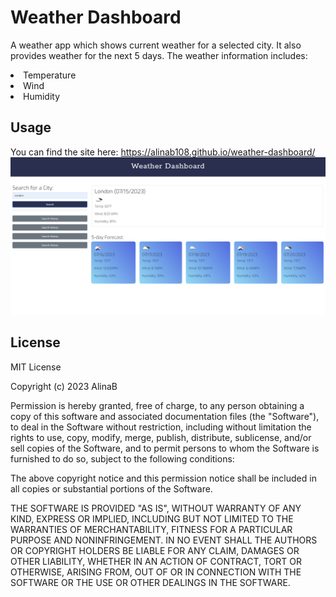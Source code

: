 # Weather Dashboard
A weather app which shows current weather for a selected city. It also provides weather for the next 5 days.
The weather information includes:
<li>Temperature
<li>Wind
<li>Humidity

## Usage
You can find the site here: https://alinab108.github.io/weather-dashboard/
![Screenshot](assets/images/weather.png)

## License
MIT License

Copyright (c) 2023 AlinaB

Permission is hereby granted, free of charge, to any person obtaining a copy of this software and associated documentation files (the "Software"), to deal in the Software without restriction, including without limitation the rights to use, copy, modify, merge, publish, distribute, sublicense, and/or sell copies of the Software, and to permit persons to whom the Software is furnished to do so, subject to the following conditions:

The above copyright notice and this permission notice shall be included in all copies or substantial portions of the Software.

THE SOFTWARE IS PROVIDED "AS IS", WITHOUT WARRANTY OF ANY KIND, EXPRESS OR IMPLIED, INCLUDING BUT NOT LIMITED TO THE WARRANTIES OF MERCHANTABILITY, FITNESS FOR A PARTICULAR PURPOSE AND NONINFRINGEMENT. IN NO EVENT SHALL THE AUTHORS OR COPYRIGHT HOLDERS BE LIABLE FOR ANY CLAIM, DAMAGES OR OTHER LIABILITY, WHETHER IN AN ACTION OF CONTRACT, TORT OR OTHERWISE, ARISING FROM, OUT OF OR IN CONNECTION WITH THE SOFTWARE OR THE USE OR OTHER DEALINGS IN THE SOFTWARE.
